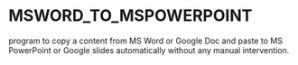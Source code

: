 # MSWORD_TO_MSPOWERPOINT
program to copy a content from MS Word or Google Doc and paste to MS PowerPoint or Google slides automatically without any manual intervention.
